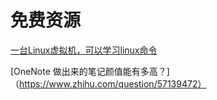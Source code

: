 # 免费资源

[一台Linux虚拟机，可以学习linux命令](https://help.aliyun.com/document_detail/90256.html?spm=5176.12026607.0.0.14fa1cb6yB3NNW)

[OneNote 做出来的笔记颜值能有多高？]（https://www.zhihu.com/question/57139472）

[]()
